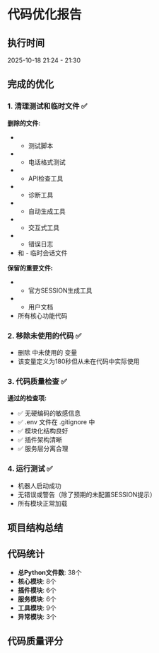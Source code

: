 # 代码优化报告

## 执行时间
2025-10-18 21:24 - 21:30

## 完成的优化

### 1. 清理测试和临时文件 ✅
**删除的文件:**
-  - 测试脚本
-  - 电话格式测试
-  - API检查工具
-  - 诊断工具
-  - 自动生成工具
-  - 交互式工具
-  - 错误日志
-  和  - 临时会话文件

**保留的重要文件:**
-  - 官方SESSION生成工具
-  - 用户文档
- 所有核心功能代码

### 2. 移除未使用的代码 ✅
- 删除  中未使用的  变量
- 该变量定义为180秒但从未在代码中实际使用

### 3. 代码质量检查 ✅
**通过的检查项:**
- ✅ 无硬编码的敏感信息
- ✅ .env 文件在 .gitignore 中
- ✅ 模块化结构良好
- ✅ 插件架构清晰
- ✅ 服务层分离合理

### 4. 运行测试 ✅
- 机器人启动成功
- 无错误或警告（除了预期的未配置SESSION提示）
- 所有模块正常加载

## 项目结构总结



## 代码统计

- **总Python文件数**: 38个
- **核心模块**: 8个
- **插件模块**: 6个
- **服务模块**: 6个
- **工具模块**: 9个
- **异常模块**: 3个

## 代码质量评分

